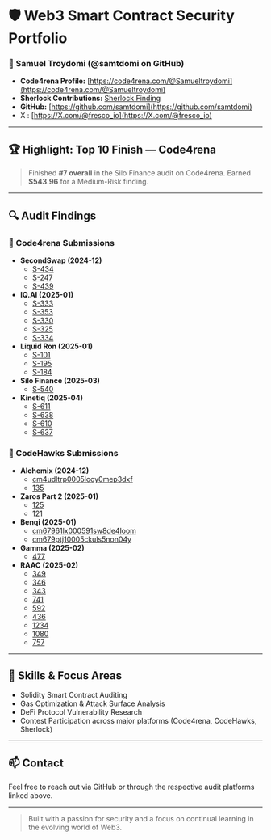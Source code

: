 
# 🛡️ Web3 Smart Contract Security Portfolio

### 👤 Samuel Troydomi (@samtdomi on GitHub)

- **Code4rena Profile:** [https://code4rena.com/@Samueltroydomi](https://code4rena.com/@Samueltroydomi)
- **Sherlock Contributions:** [Sherlock Finding](https://github.com/sherlock-audit/2024-12-plaza-finance-judging/issues/117)
- **GitHub:** [https://github.com/samtdomi](https://github.com/samtdomi)
- X : [https://X.com/@fresco_io](https://X.com/@fresco_io)

---

## 🏆 Highlight: Top 10 Finish — Code4rena

> Finished **#7 overall** in the Silo Finance audit on Code4rena.
> Earned **$543.96** for a Medium-Risk finding.

---

## 🔍 Audit Findings

### 📘 Code4rena Submissions

- **SecondSwap (2024-12)**
  - [S-434](https://code4rena.com/audits/2024-12-secondswap/submissions/S-434)
  - [S-247](https://code4rena.com/audits/2024-12-secondswap/submissions/S-247)
  - [S-439](https://code4rena.com/audits/2024-12-secondswap/submissions/S-439)
- **IQ.AI (2025-01)**
  - [S-333](https://code4rena.com/audits/2025-01-iq-ai/submissions/S-333)
  - [S-353](https://code4rena.com/audits/2025-01-iq-ai/submissions/S-353)
  - [S-330](https://code4rena.com/audits/2025-01-iq-ai/submissions/S-330)
  - [S-325](https://code4rena.com/audits/2025-01-iq-ai/submissions/S-325)
  - [S-334](https://code4rena.com/audits/2025-01-iq-ai/submissions/S-334)
- **Liquid Ron (2025-01)**
  - [S-101](https://code4rena.com/audits/2025-01-liquid-ron/submissions/S-101)
  - [S-195](https://code4rena.com/audits/2025-01-liquid-ron/submissions/S-195)
  - [S-184](https://code4rena.com/audits/2025-01-liquid-ron/submissions/S-184)
- **Silo Finance (2025-03)**
  - [S-540](https://code4rena.com/audits/2025-03-silo-finance/submissions/S-540)
- **Kinetiq (2025-04)**
  - [S-611](https://code4rena.com/audits/2025-04-kinetiq/submissions/S-611)
  - [S-638](https://code4rena.com/audits/2025-04-kinetiq/submissions/S-638)
  - [S-610](https://code4rena.com/audits/2025-04-kinetiq/submissions/S-610)
  - [S-637](https://code4rena.com/audits/2025-04-kinetiq/submissions/S-637)

### 📕 CodeHawks Submissions

- **Alchemix (2024-12)**
  - [cm4udltrp0005looy0mep3dxf](https://codehawks.cyfrin.io/c/2024-12-alchemix/s/cm4udltrp0005looy0mep3dxf)
  - [135](https://codehawks.cyfrin.io/c/2024-12-alchemix/s/135)
- **Zaros Part 2 (2025-01)**
  - [125](https://codehawks.cyfrin.io/c/2025-01-zaros-part-2/s/125)
  - [121](https://codehawks.cyfrin.io/c/2025-01-zaros-part-2/s/121)
- **Benqi (2025-01)**
  - [cm67961lx000591sw8de4loom](https://codehawks.cyfrin.io/c/2025-01-benqi/s/cm67961lx000591sw8de4loom)
  - [cm679ptj10005ckuls5non04y](https://codehawks.cyfrin.io/c/2025-01-benqi/s/cm679ptj10005ckuls5non04y)
- **Gamma (2025-02)**
  - [477](https://codehawks.cyfrin.io/c/2025-02-gamma/s/477)
- **RAAC (2025-02)**
  - [349](https://codehawks.cyfrin.io/c/2025-02-raac/s/349)
  - [346](https://codehawks.cyfrin.io/c/2025-02-raac/s/346)
  - [343](https://codehawks.cyfrin.io/c/2025-02-raac/s/343)
  - [741](https://codehawks.cyfrin.io/c/2025-02-raac/s/741)
  - [592](https://codehawks.cyfrin.io/c/2025-02-raac/s/592)
  - [436](https://codehawks.cyfrin.io/c/2025-02-raac/s/436)
  - [1234](https://codehawks.cyfrin.io/c/2025-02-raac/s/1234)
  - [1080](https://codehawks.cyfrin.io/c/2025-02-raac/s/1080)
  - [757](https://codehawks.cyfrin.io/c/2025-02-raac/s/757)

---

## 🧠 Skills & Focus Areas

- Solidity Smart Contract Auditing
- Gas Optimization & Attack Surface Analysis
- DeFi Protocol Vulnerability Research
- Contest Participation across major platforms (Code4rena, CodeHawks, Sherlock)

---

## 📫 Contact

Feel free to reach out via GitHub or through the respective audit platforms linked above.

---

> Built with a passion for security and a focus on continual learning in the evolving world of Web3.
